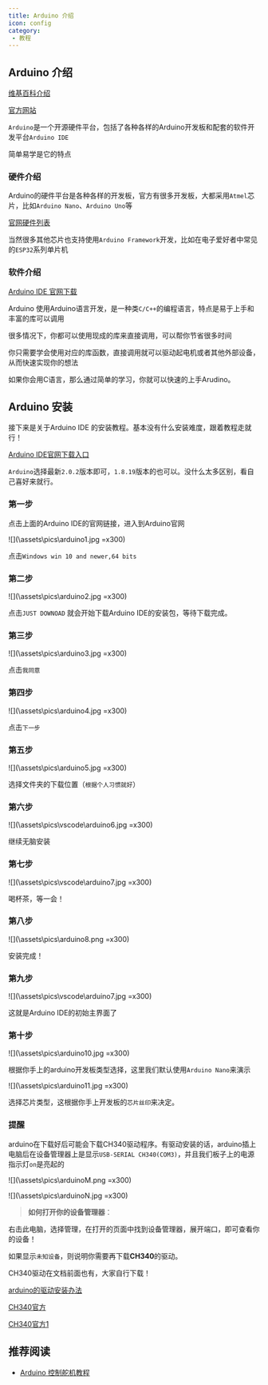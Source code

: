 ```yaml
---
title: Arduino 介绍
icon: config
category:
 - 教程
---
```


## Arduino 介绍

[维基百科介绍](https://w.wiki/5yJP)

[官方网站](https://www.arduino.cc/)

`Arduino`是一个开源硬件平台，包括了各种各样的Arduino开发板和配套的软件开发平台`Arduino IDE`

简单易学是它的特点

### 硬件介绍

Arduino的硬件平台是各种各样的开发板，官方有很多开发板，大都采用`Atmel`芯片，比如`Arduino Nano`、`Arduino Uno`等

[官网硬件列表](https://www.arduino.cc/en/hardware)

当然很多其他芯片也支持使用`Arduino Framework`开发，比如在电子爱好者中常见的`ESP32`系列单片机

### 软件介绍

[Arduino IDE 官网下载](https://www.arduino.cc/en/software)

Arduino 使用Arduino语言开发，是一种类`C/C++`的编程语言，特点是易于上手和丰富的库可以调用

很多情况下，你都可以使用现成的库来直接调用，可以帮你节省很多时间

你只需要学会使用对应的库函数，直接调用就可以驱动起电机或者其他外部设备，从而快速实现你的想法

如果你会用C语言，那么通过简单的学习，你就可以快速的上手Arudino。

## Arduino 安装

接下来是关于Arduino IDE 的安装教程。基本没有什么安装难度，跟着教程走就行！

[Arduino IDE官网下载入口](https://www.arduino.cc/en/software)

`Arduino`选择最新`2.0.2`版本即可，`1.8.19`版本的也可以。没什么太多区别，看自己喜好来就行。

### 第一步

点击上面的Arduino IDE的官网链接，进入到Arduino官网

![](\assets\pics\arduino1.jpg =x300)

点击`Windows win 10 and newer,64 bits`

### 第二步

![](\assets\pics\arduino2.jpg =x300)

点击`JUST DOWNOAD` 就会开始下载Arduino IDE的安装包，等待下载完成。

### 第三步

![](\assets\pics\arduino3.jpg =x300)

点击`我同意`

### 第四步

![](\assets\pics\arduino4.jpg =x300)

点击`下一步`

### 第五步

![](\assets\pics\arduino5.jpg =x300)

选择文件夹的下载位置（`根据个人习惯就好`）

### 第六步

![](\assets\pics\vscode\arduino6.jpg =x300)

继续无脑安装

### 第七步

![](\assets\pics\vscode\arduino7.jpg =x300)

喝杯茶，等一会！

### 第八步

![](\assets\pics\arduino8.png =x300)

安装完成！

### 第九步

![](\assets\pics\vscode\arduino7.jpg =x300)

这就是Arduino IDE的初始主界面了

### 第十步

![](\assets\pics\arduino10.jpg =x300)

根据你手上的arduino开发板类型选择，这里我们默认使用`Arduino Nano`来演示

![](\assets\pics\arduino11.jpg =x300)

选择芯片类型，这根据你手上开发板的`芯片丝印`来决定。

### 提醒

arduino在下载好后可能会下载CH340驱动程序。有驱动安装的话，arduino插上电脑后在设备管理器上是显示`USB-SERIAL CH340(COM3)`，并且我们板子上的电源指示灯`on`是亮起的

![](\assets\pics\arduinoM.png =x300)

![](\assets\pics\arduinoN.jpg =x300)

>**如何打开你的设备管理器**：

 右击此电脑，选择管理，在打开的页面中找到设备管理器，展开端口，即可查看你的设备！

如果显示`未知设备`，则说明你需要再下载**CH340**的驱动。

CH340驱动在文档前面也有，大家自行下载！

[arduino的驱动安装办法](http://www.arduino.cn/thread-1008-1-1.html)

[CH340官方](http://www.wch-ic.com/downloads/CH341SER_EXE.html)

[CH340官方1](https://nas.dustella.net/s/B8dIO)

## 推荐阅读

- [Arduino 控制舵机教程](guide-arduino-servo.md)